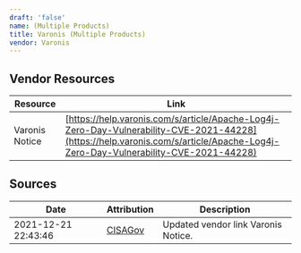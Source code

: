 ```yaml
---
draft: 'false'
name: (Multiple Products)
title: Varonis (Multiple Products)
vendor: Varonis
---
```


## Vendor Resources
| Resource | Link |
| --- | --- |
| Varonis Notice | [https://help.varonis.com/s/article/Apache-Log4j-Zero-Day-Vulnerability-CVE-2021-44228](https://help.varonis.com/s/article/Apache-Log4j-Zero-Day-Vulnerability-CVE-2021-44228) |



## Sources
| Date | Attribution | Description |
| --- | --- | --- |
| 2021-12-21 22:43:46 | [CISAGov](https://raw.githubusercontent.com/cisagov/log4j-affected-db/develop/README.md) | Updated vendor link Varonis Notice.  |
